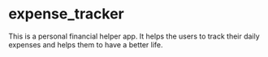 # expense_tracker

This is a personal financial helper app. It helps the users to track their daily expenses and helps them to have a better life.


